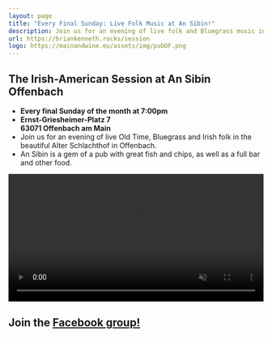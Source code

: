 ```yaml
---
layout: page
title: "Every Final Sunday: Live Folk Music at An Sibin!"
description: Join us for an evening of live folk and Bluegrass music in the beautiful Alter Schlachthof in Offenbach.
url: https://briankenneth.rocks/session
logo: https://mainandwine.eu/assets/img/pubOF.png
---
```


## The Irish-American Session at An Sibin Offenbach
- __Every final Sunday of the month at 7:00pm__
- __Ernst-Griesheimer-Platz 7__  
  __63071 Offenbach am Main__
- Join us for an evening of live Old Time, Bluegrass and Irish folk in the beautiful Alter Schlachthof in Offenbach.
- An Sibin is a gem of a pub with great fish and chips, as well as a full bar and other food.

<video src="https://briankenneth.rocks/assets/images/sessionAnSibin.mp4" autoplay muted loop controls width="100%"></video>

## Join the [Facebook group!](https://www.facebook.com/groups/sessionoffenbach)